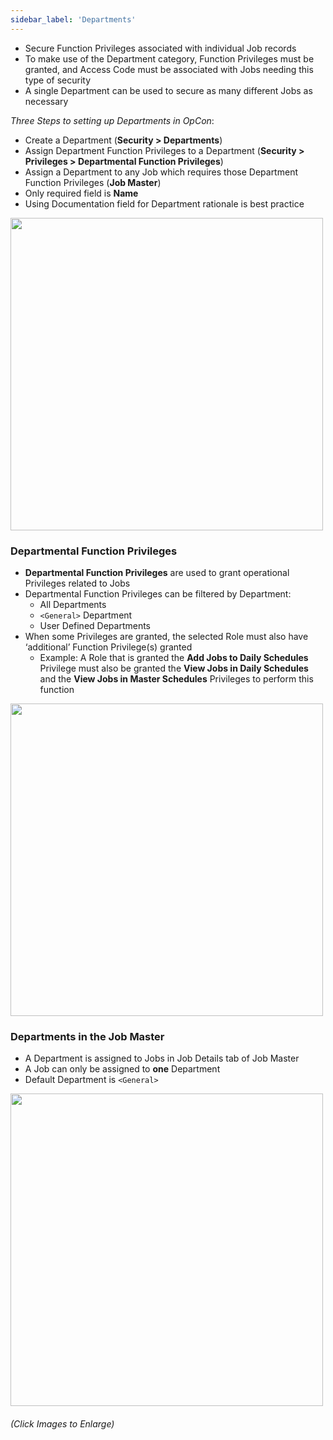 ```yaml
---
sidebar_label: 'Departments'
---
```


<!--
<figure>
    <audio
        controls
        src="audiobasic/Departments.mp3">
            Your browser does not support the
            <code>audio</code> element.
    </audio>
</figure>
-->

* Secure Function Privileges associated with individual Job records
* To make use of the Department category, Function Privileges must be granted, and Access Code must be associated with Jobs needing this type of security 
* A single Department can be used to secure as many different Jobs as necessary

_Three Steps to setting up Departments in OpCon_:  

* Create a Department (**Security > Departments**) 
* Assign Department Function Privileges to a Department (**Security > Privileges > Departmental Function Privileges**)
* Assign a Department to any Job which requires those Department Function Privileges (**Job Master**)
* Only required field is **Name**  
* Using Documentation field for Department rationale is best practice

<a href="imgbasic/307.png" target="_blank"><img src="imgbasic/307.png" width="500"></img></a>

### Departmental Function Privileges

* **Departmental Function Privileges** are used to grant operational Privileges related to Jobs
* Departmental Function Privileges can be filtered by Department:
    * All Departments
    * ```<General>``` Department
    * User Defined Departments
* When some Privileges are granted, the selected Role must also have ‘additional’ Function Privilege(s) granted
    * Example: A Role that is granted the **Add Jobs to Daily Schedules** Privilege must also be granted the **View Jobs in Daily Schedules** and the  **View Jobs in Master Schedules** Privileges to perform this function

<a href="imgbasic/308.png" target="_blank"><img src="imgbasic/308.png" width="500"></img></a>

### Departments in the Job Master

* A Department is assigned to Jobs in Job Details tab of Job Master
* A Job can only be assigned to **one** Department
* Default Department is ```<General>```

<a href="imgbasic/309.png" target="_blank"><img src="imgbasic/309.png" width="500"></img></a>

###### (Click Images to Enlarge)